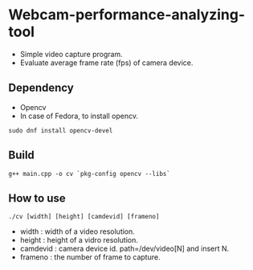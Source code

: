 # Webcam-performance-analyzing-tool

* Simple video capture program.
* Evaluate average frame rate (fps) of camera device.

## Dependency
 
* Opencv
* In case of Fedora, to install opencv.
```
sudo dnf install opencv-devel
```

## Build
```
g++ main.cpp -o cv `pkg-config opencv --libs`
```

## How to use

```
./cv [width] [height] [camdevid] [frameno]
```
* width : width of a video resolution.
* height : height of a vidro resolution.
* camdevid : camera device id. path=/dev/video[N] and insert N.
* frameno : the number of frame to capture.
